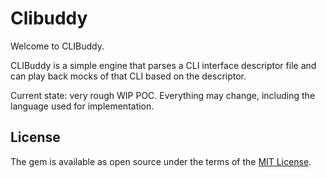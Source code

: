 # Clibuddy

Welcome to CLIBuddy.

CLIBuddy is a simple engine that parses a CLI interface descriptor file and can play back
mocks of that CLI based on the descriptor.

Current state: very rough WIP POC. Everything may change, including the language used for implementation.


## License

The gem is available as open source under the terms of the [MIT License](https://opensource.org/licenses/MIT).

